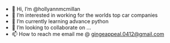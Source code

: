 - 👋 Hi, I’m @hollyannmcmillan
- 👀 I’m interested in working for the worlds top car companies 
- 🌱 I’m currently learning advance python
- 💞️ I’m looking to collaborate on ...
- 📫 How to reach me email me @ gingeappeal.0412@gmail.com

<!---
hollyannmcmillan/hollyannmcmillan is a ✨ special ✨ repository because its `README.md` (this file) appears on your GitHub profile.
You can click the Preview link to take a look at your changes.
--->
